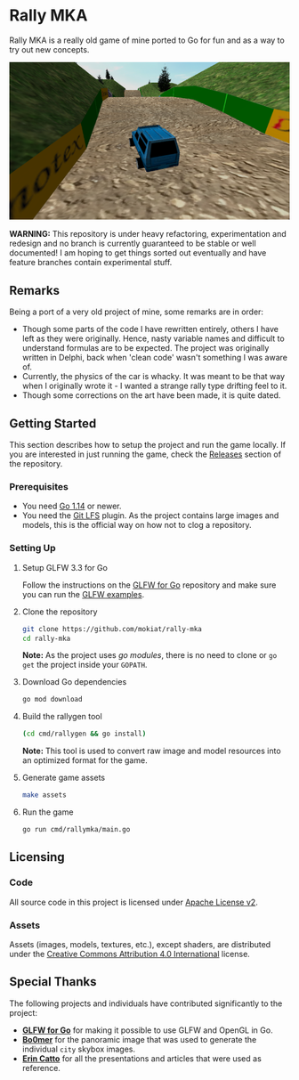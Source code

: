 # Rally MKA

Rally MKA is a really old game of mine ported to Go for fun and as a way to try out new concepts.

![Game Screenshot](preview.png)

**WARNING:** This repository is under heavy refactoring, experimentation and redesign and no branch is currently guaranteed to be stable or well documented! I am hoping to get things sorted out eventually and have feature branches contain experimental stuff.

## Remarks

Being a port of a very old project of mine, some remarks are in order:

* Though some parts of the code I have rewritten entirely, others I have left as they were originally. Hence, nasty variable names and difficult to understand formulas are to be expected. The project was originally written in Delphi, back when 'clean code' wasn't something I was aware of.
* Currently, the physics of the car is whacky. It was meant to be that way when I originally wrote it - I wanted a strange rally type drifting feel to it.
* Though some corrections on the art have been made, it is quite dated.

## Getting Started

This section describes how to setup the project and run the game locally. If you are interested in just running the game, check the [Releases](https://github.com/mokiat/rally-mka/releases) section of the repository.

### Prerequisites

* You need [Go 1.14](https://golang.org/dl/) or newer.
* You need the [Git LFS](https://git-lfs.github.com/) plugin. As the project contains large images and models, this is the official way on how not to clog a repository.

### Setting Up

1. Setup GLFW 3.3 for Go

    Follow the instructions on the [GLFW for Go](https://github.com/go-gl/glfw) repository and make sure you can run the [GLFW examples](https://github.com/go-gl/example).

1. Clone the repository

    ```sh
    git clone https://github.com/mokiat/rally-mka
    cd rally-mka
    ```

    **Note:** As the project uses _go modules_, there is no need to clone or `go get` the project inside your `GOPATH`.

1. Download Go dependencies

    ```sh
    go mod download
    ```

1. Build the rallygen tool

    ```sh
    (cd cmd/rallygen && go install)
    ```

    **Note:** This tool is used to convert raw image and model resources into an optimized format for the game.

1. Generate game assets

    ```sh
    make assets
    ```

1. Run the game

    ```sh
    go run cmd/rallymka/main.go
    ```

## Licensing

### Code

All source code in this project is licensed under [Apache License v2](LICENSE).

### Assets

Assets (images, models, textures, etc.), except shaders, are distributed under the [Creative Commons Attribution 4.0 International](http://creativecommons.org/licenses/by/4.0/) license.

## Special Thanks

The following projects and individuals have contributed significantly to the project:

* **[GLFW for Go](https://github.com/go-gl/glfw)** for making it possible to use GLFW and OpenGL in Go.
* **[Bo0mer](https://github.com/Bo0mer)** for the panoramic image that was used to generate the individual `city` skybox images.
* **[Erin Catto](https://github.com/erincatto)** for all the presentations and articles that were used as reference.
